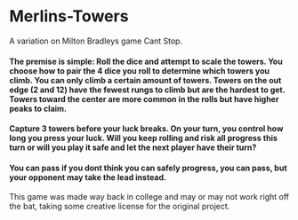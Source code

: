 # Merlins-Towers
A variation on Milton Bradleys game Cant Stop. 

#### The premise is simple: Roll the dice and attempt to scale the towers. You choose how to pair the 4 dice you roll to determine which towers you climb. You can only climb a certain amount of towers. Towers on the out edge (2 and 12) have the fewest rungs to climb but are the hardest to get. Towers toward the center are more common in the rolls but have higher peaks to claim.

#### Capture 3 towers before your luck breaks. On your turn, you control how long you press your luck. Will you keep rolling and risk all progress this turn or will you play it safe and let the next player have their turn?

#### You can pass if you dont think you can safely progress, you can pass, but your opponent may take the lead instead.


This game was made way back in college and may or may not work right off the bat, taking some creative license for the original project.
